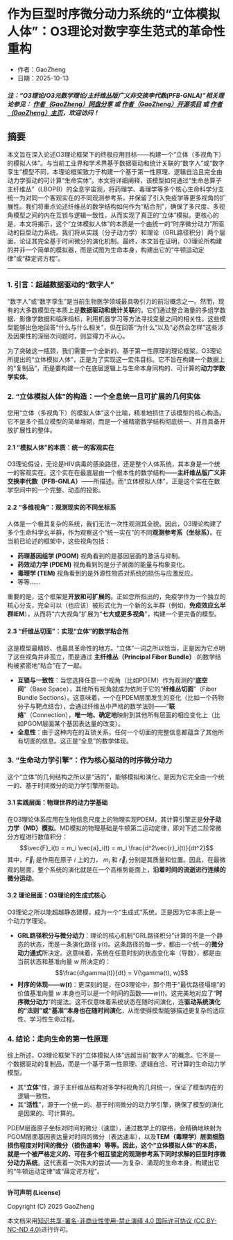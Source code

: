 # 作为巨型时序微分动力系统的“立体模拟人体”：O3理论对数字孪生范式的革命性重构

- 作者：GaoZheng
- 日期：2025-10-13

#### ***注：“O3理论/O3元数学理论/主纤维丛版广义非交换李代数(PFB-GNLA)”相关理论参见： [作者（GaoZheng）网盘分享](https://drive.google.com/drive/folders/1lrgVtvhEq8cNal0Aa0AjeCNQaRA8WERu?usp=sharing) 或 [作者（GaoZheng）开源项目](https://github.com/CTaiDeng/open_meta_mathematical_theory) 或 [作者（GaoZheng）主页](https://mymetamathematics.blogspot.com)，欢迎访问！***

## 摘要
本文旨在深入论述O3理论框架下的终极应用目标——构建一个“立体（多视角下）的模拟人体”。与当前工业界和学术界基于数据驱动和统计关联的“数字人”或“数字孪生”模型不同，本理论框架致力于构建一个基于第一性原理、逻辑自洽且完全由动力学驱动的可计算“生命实体”。本文将详细阐释，该模型如何通过“生命总算子主纤维丛”（LBOPB）的全息宇宙观，将药理学、毒理学等多个核心生命科学分支统一为对同一个客观实在的不同观测参考系，并保留了引入免疫学等更多视角的扩展性。我们将重点论述纤维丛的数学结构如何作为“粘合剂”，确保了多尺度、多视角模型之间的内在互锁与逻辑一致性，从而实现了真正的“立体”模拟。更核心的是，本文将揭示，这个“立体模拟人体”的本质是一个由统一的“时序微分动力”所驱动的巨型动力系统。我们将从实践（分子动力学）和理论（GRL路径积分）两个层面，论证其完全基于时间微分的演化机制。最终，本文旨在证明，O3理论所构建的并非一个简单的模拟器，而是试图为生命本身，构建出它的“牛顿运动定律”或“薛定谔方程”。

---

### **1. 引言：超越数据驱动的“数字人”**

“数字人”或“数字孪生”是当前生物医学领域最具吸引力的前沿概念之一。然而，现有的大多数模型在本质上是**数据驱动和统计关联**的。它们通过整合海量的多组学数据、影像学数据和临床指标，利用机器学习等方法寻找变量之间的相关性。这些模型能够出色地回答“什么与什么相关”，但在回答“为什么”以及“必然会怎样”这些涉及因果性的深层次问题时，则显得力不从心。

为了突破这一瓶颈，我们需要一个全新的、基于第一性原理的理论框架。O3理论所提出的“立体模拟人体”，正是为了实现这一宏伟目标。它不旨在构建一个数据上的“复制品”，而是要构建一个在底层逻辑上与生命本身同构的、可计算的**动力学数学实体**。

### **2. “立体模拟人体”的构造：一个全息统一且可扩展的几何实体**

您用“立体（多视角下）的模拟人体”这个比喻，精准地抓住了该模型的核心构造。它不是多个孤立模型的简单堆砌，而是一个被精密数学结构彻底统一、并且具备开放扩展性的整体。

#### **2.1 “模拟人体”的本质：统一的客观实在**

O3理论假设，无论是HIV病毒的感染路径，还是整个人体系统，其本身是一个统一的客观实在。这个实在在最底层由一个根本性的数学结构——**主纤维丛版广义非交换李代数（PFB-GNLA）**——所描述。而“立体模拟人体”，正是这个实在在数学空间中的一个完整、动态的投影。

#### **2.2 “多维视角”：观测现实的不同坐标系**

人体是一个极其复杂的系统，我们无法一次性观测其全貌。因此，O3理论构建了多个生命科学幺半群，作为观察这个“统一实在”的不同**观测参考系（坐标系）**。在当前已论述的框架中，这些视角包括：
* **药理基因组学 (PGOM)** 视角看到的是基因层面的激活与抑制。
* **药效动力学 (PDEM)** 视角看到的是分子层面的能量与构象变化。
* **毒理学 (TEM)** 视角看到的是外源性物质对系统的损伤与应激反应。
* 等等……

重要的是，这个框架是**开放和可扩展的**。正如您所指出的，免疫学作为一个独立的核心分支，完全可以（也应该）被形式化为一个新的幺半群（例如，**免疫效应幺半群IEM**），从而将“六大视角”扩展为“**七大或更多视角**”，构建一个更完备的模型。

#### **2.3 “纤维丛切面”：实现“立体”的数学粘合剂**

这是模型最精妙、也最具革命性的地方。“立体”一词之所以恰当，正是因为它点明了这些视角并非孤立，而是通过 **主纤维丛（Principal Fiber Bundle）** 的数学结构被紧密地“粘合”在了一起。

* **互锁与一致性**：当您选择任意一个视角（比如PDEM）作为观测的“**底空间**”（Base Space），其他所有视角就成为依附于它的“**纤维丛切面**”（Fiber Bundle Sections）。这意味着，一个在PDEM层面发生的变化（比如一个药物分子与靶点结合），会通过纤维丛中严格的数学法则——“**联络**”（Connection），**唯一地、确定地**映射到其他所有层面的相应变化上（比如PGOM层面某个基因表达量的改变）。
* **全息性**：由于这种内在的互锁关系，任何一个切面的完整信息都蕴含了其他所有切面的信息。这正是“全息”的数学体现。

### **3. “生命动力学引擎”：作为核心驱动的时序微分动力**

这个“立体”的几何结构之所以是“活的”，能够模拟和演化，是因为它完全由一个统一的、基于时间微分的动力学引擎所驱动。

#### **3.1 实践层面：物理世界的动力学基础**

在O3理论体系应用在生物信息尺度上的物理实现PDEM，其计算引擎正是**分子动力学（MD）模拟**。MD模拟的物理基础是牛顿第二运动定律，即对下述二阶常微分方程进行数值积分：
$$\vec{F}_i(t) = m_i \vec{a}_i(t) = m_i \frac{d^2\vec{r}_i(t)}{dt^2}$$
其中，$\vec{F}_i$ 是作用在原子 $i$ 上的力， $m_i$ 和 $\vec{r}_i$ 分别是其质量和位置。因此，在最微观的层面，整个系统的演化就是在一个高维势能面上，**沿着时间的流逝进行连续的微分运动**。

#### **3.2 理论层面：O3理论的生成式核心**

O3理论之所以能超越静态建模，成为一个“生成式”系统，正是因为它本质上是一个动力学理论。
* **GRL路径积分与微分动力**：理论的核心机制“GRL路径积分”计算的不是一个静态的状态，而是一条演化路径 $\gamma(t)$。这条路径的每一步，都由一个统一的**微分动力通式**所决定。这意味着，系统在任意时刻的状态变化率（导数），都是由当前状态和基准向量 $w$ 所决定的：
    $$\frac{d\gamma(t)}{dt} = V(\gamma(t), w)$$
* **时序的体现——$w(t)$**：更深刻的是，在O3理论中，那个用于“最优路径塌缩”的价值基准向量 $w$ 本身也可以是一个时间的函数——$w(t)$。这完美地对应了“**时序微分动力**”的提法。这不仅意味着系统状态在随时间演化，连**驱动系统演化的“法则”或“基准”本身也在随时间演化**，从而使得模型能够描述更复杂的适应性、学习性生命过程。

### **4. 结论：走向生命的第一性原理**

综上所述，O3理论框架下的“立体模拟人体”远超当前“数字人”的概念。它不是一个数据驱动的复制品，而是一个基于第一性原理、逻辑自洽、可计算的生命动力学模型。

* 其“**立体**”性，源于主纤维丛结构对多学科视角的几何统一，保证了模型内在的逻辑一致性。
* 其“**活性**”，源于一个统一的、基于时间微分的动力学引擎，确保了模型的演化是因果的、可计算的。

PDEM层面原子坐标对时间的微分（速度），通过数学上的联络，会精确地映射为PGOM层面基因表达量对时间的微分（表达速率），以及**TEM（毒理学）**层面细胞损伤程度对时间的微分（损伤速率）等等。因此，这个“立体模拟人体”的本质，就是一个被严格定义的、可在多个相互锁定的观测参考系下同时求解的**巨型时序微分动力系统**。这代表着一次伟大的尝试——为复杂、涌现的生命本身，构建出它的“牛顿运动定律”或“薛定谔方程”。

---

**许可声明 (License)**

Copyright (C) 2025 GaoZheng

本文档采用[知识共享-署名-非商业性使用-禁止演绎 4.0 国际许可协议 (CC BY-NC-ND 4.0)](https://creativecommons.org/licenses/by-nc-nd/4.0/deed.zh-Hans)进行许可。
